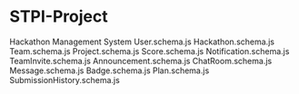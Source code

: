 # STPI-Project
Hackathon Management System
User.schema.js
Hackathon.schema.js
Team.schema.js
Project.schema.js
Score.schema.js
Notification.schema.js
TeamInvite.schema.js
Announcement.schema.js
ChatRoom.schema.js
Message.schema.js
Badge.schema.js
Plan.schema.js
SubmissionHistory.schema.js
